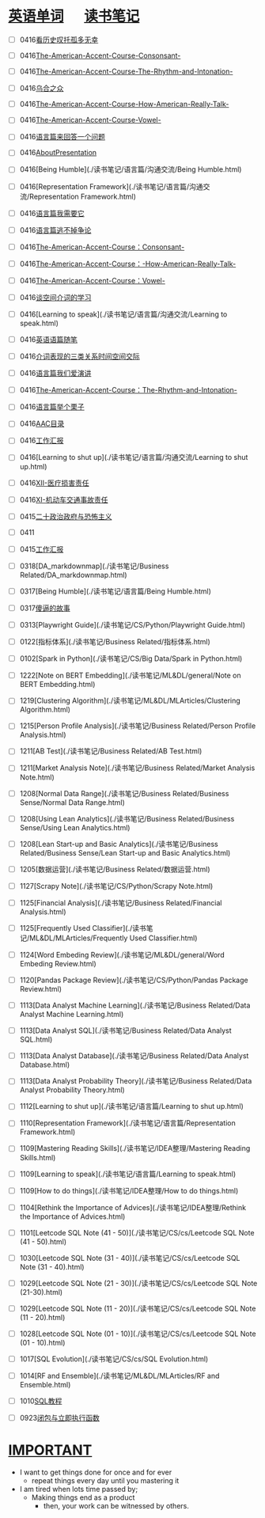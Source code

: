 # [英语单词](./egls/1/) &emsp;  [读书笔记](./%E8%AF%BB%E4%B9%A6%E7%AC%94%E8%AE%B0/) 




- [ ] 0416[看历史叹托孤多无幸](./读书笔记/政治学与领导/看历史叹托孤多无幸.html)
- [ ] 0416[The-American-Accent-Course-Consonsant-](./读书笔记/语言篇/American-Accent-Course/The-American-Accent-Course-Consonsant-.html)
- [ ] 0416[The-American-Accent-Course-The-Rhythm-and-Intonation-](./读书笔记/语言篇/American-Accent-Course/The-American-Accent-Course-The-Rhythm-and-Intonation-.html)
- [ ] 0416[乌合之众](./读书笔记/政治学与领导/乌合之众.html)
- [ ] 0416[The-American-Accent-Course-How-American-Really-Talk-](./读书笔记/语言篇/American-Accent-Course/The-American-Accent-Course-How-American-Really-Talk-.html)
- [ ] 0416[The-American-Accent-Course-Vowel-](./读书笔记/语言篇/American-Accent-Course/The-American-Accent-Course-Vowel-.html)
- [ ] 0416[语言篇来回答一个问题](./读书笔记/语言篇/沟通交流/语言篇来回答一个问题.html)
- [ ] 0416[AboutPresentation](./读书笔记/语言篇/沟通交流/AboutPresentation.html)
- [ ] 0416[Being Humble](./读书笔记/语言篇/沟通交流/Being Humble.html)
- [ ] 0416[Representation Framework](./读书笔记/语言篇/沟通交流/Representation Framework.html)
- [ ] 0416[语言篇我需要它](./读书笔记/语言篇/沟通交流/语言篇我需要它.html)
- [ ] 0416[语言篇逃不掉争论](./读书笔记/语言篇/沟通交流/语言篇逃不掉争论.html)
- [ ] 0416[The-American-Accent-Course：Consonsant-](./读书笔记/语言篇/American-Accent-Course/The-American-Accent-Course：Consonsant-.html)
- [ ] 0416[The-American-Accent-Course：-How-American-Really-Talk-](./读书笔记/语言篇/American-Accent-Course/The-American-Accent-Course：-How-American-Really-Talk-.html)
- [ ] 0416[The-American-Accent-Course：Vowel-](./读书笔记/语言篇/American-Accent-Course/The-American-Accent-Course：Vowel-.html)
- [ ] 0416[谈空间介词的学习](./读书笔记/语言篇/英语学习/谈空间介词的学习.html)
- [ ] 0416[Learning to speak](./读书笔记/语言篇/沟通交流/Learning to speak.html)
- [ ] 0416[英语语篇随笔](./读书笔记/语言篇/英语学习/英语语篇随笔.html)
- [ ] 0416[介词表现的三类关系时间空间交际](./读书笔记/语言篇/英语学习/介词表现的三类关系时间空间交际.html)
- [ ] 0416[语言篇我们爱演讲](./读书笔记/语言篇/沟通交流/语言篇我们爱演讲.html)
- [ ] 0416[The-American-Accent-Course：The-Rhythm-and-Intonation-](./读书笔记/语言篇/American-Accent-Course/The-American-Accent-Course：The-Rhythm-and-Intonation-.html)
- [ ] 0416[语言篇举个栗子](./读书笔记/语言篇/沟通交流/语言篇举个栗子.html)
- [ ] 0416[AAC目录](./读书笔记/语言篇/American-Accent-Course/AAC目录.html)
- [ ] 0416[工作汇报](./读书笔记/语言篇/沟通交流/工作汇报.html)
- [ ] 0416[Learning to shut up](./读书笔记/语言篇/沟通交流/Learning to shut up.html)
- [ ] 0416[XII-医疗损害责任](./读书笔记/法律/侵权责任法/XII-医疗损害责任.html)
- [ ] 0416[XI-机动车交通事故责任](./读书笔记/法律/侵权责任法/XI-机动车交通事故责任.html)
- [ ] 0415[二十政治政府与恐怖主义](./读书笔记/社会学/社会学-吉登斯社会学/二十政治政府与恐怖主义.html)
- [ ] 0411
- [ ] 0415[工作汇报](./读书笔记/语言篇/工作汇报.html)
- [ ] 0318[DA_markdownmap](./读书笔记/Business Related/DA_markdownmap.html)
- [ ] 0317[Being Humble](./读书笔记/语言篇/Being Humble.html)
- [ ] 0317[傻逼的故事](./读书笔记/IDEA整理/傻逼的故事.html)
- [ ] 0313[Playwright Guide](./读书笔记/CS/Python/Playwright Guide.html)
- [ ] 0122[指标体系](./读书笔记/Business Related/指标体系.html) 
- [ ] 0102[Spark in Python](./读书笔记/CS/Big Data/Spark in Python.html)
- [ ] 1222[Note on BERT Embedding](./读书笔记/ML&DL/general/Note on BERT Embedding.html)
- [ ] 1219[Clustering Algorithm](./读书笔记/ML&DL/MLArticles/Clustering Algorithm.html) 
- [ ] 1215[Person Profile Analysis](./读书笔记/Business Related/Person Profile Analysis.html)
- [ ] 1211[AB Test](./读书笔记/Business Related/AB Test.html)
- [ ] 1211[Market Analysis Note](./读书笔记/Business Related/Market Analysis Note.html)
- [ ] 1208[Normal Data Range](./读书笔记/Business Related/Business Sense/Normal Data Range.html)
- [ ] 1208[Using Lean Analytics](./读书笔记/Business Related/Business Sense/Using Lean Analytics.html)
- [ ] 1208[Lean Start-up and Basic Analytics](./读书笔记/Business Related/Business Sense/Lean Start-up and Basic Analytics.html)
- [ ] 1205[数据运营](./读书笔记/Business Related/数据运营.html) 
- [ ] 1127[Scrapy Note](./读书笔记/CS/Python/Scrapy Note.html)
- [ ] 1125[Financial Analysis](./读书笔记/Business Related/Financial Analysis.html)
- [ ] 1125[Frequently Used Classifier](./读书笔记/ML&DL/MLArticles/Frequently Used Classifier.html)
- [ ] 1124[Word Embeding Review](./读书笔记/ML&DL/general/Word Embeding Review.html) 
- [ ] 1120[Pandas Package Review](./读书笔记/CS/Python/Pandas Package Review.html)
- [ ] 1113[Data Analyst Machine Learning](./读书笔记/Business Related/Data Analyst Machine Learning.html)
- [ ] 1113[Data Analyst SQL](./读书笔记/Business Related/Data Analyst SQL.html)
- [ ] 1113[Data Analyst Database](./读书笔记/Business Related/Data Analyst Database.html)
- [ ] 1113[Data Analyst Probability Theory](./读书笔记/Business Related/Data Analyst Probability Theory.html)
- [ ] 1112[Learning to shut up](./读书笔记/语言篇/Learning to shut up.html) 
- [ ] 1110[Representation Framework](./读书笔记/语言篇/Representation Framework.html)
- [ ] 1109[Mastering Reading Skills](./读书笔记/IDEA整理/Mastering Reading Skills.html)
- [ ] 1109[Learning to speak](./读书笔记/语言篇/Learning to speak.html)
- [ ] 1109[How to do things](./读书笔记/IDEA整理/How to do things.html)
- [ ] 1104[Rethink the Importance of Advices](./读书笔记/IDEA整理/Rethink the Importance of Advices.html)
- [ ] 1101[Leetcode SQL Note (41 - 50)](./读书笔记/CS/cs/Leetcode SQL Note (41 - 50).html)
- [ ] 1030[Leetcode SQL Note (31 - 40)](./读书笔记/CS/cs/Leetcode SQL Note (31 - 40).html)
- [ ] 1029[Leetcode SQL Note (21 - 30)](./读书笔记/CS/cs/Leetcode SQL Note (21-30).html)
- [ ] 1029[Leetcode SQL Note (11 - 20)](./读书笔记/CS/cs/Leetcode SQL Note (11 - 20).html)
- [ ] 1028[Leetcode SQL Note (01 - 10)](./读书笔记/CS/cs/Leetcode SQL Note (01 - 10).html)
- [ ] 1017[SQL Evolution](./读书笔记/CS/cs/SQL Evolution.html) 
- [ ] 1014[RF and Ensemble](./读书笔记/ML&DL/MLArticles/RF and Ensemble.html)
- [ ] 1010[SQL教程](./读书笔记/CS/cs/SQL教程.html) 
- [ ] 0923[闭包与立即执行函数](./读书笔记/CS/前端相关/闭包与立即执行函数.html)







# [IMPORTANT](https://www.zhihu.com/collection/70812410) 

- I want to get things done for once and for ever
  - repeat things every day until you mastering it
- I am tired when lots time passed by;
  - Making things end as a product
    - then, your work can be witnessed by others.

